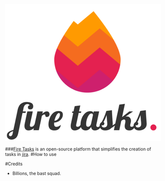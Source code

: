 ![](src/assets/images/full-logo.png)

###[Fire Tasks](https://leongdev.github.io/fire-tasks/) is an open-source platform that simplifies the creation of tasks in [jira](https://www.atlassian.com/software/jira).
#How to use 

#Credits
* Billions, the bast squad.